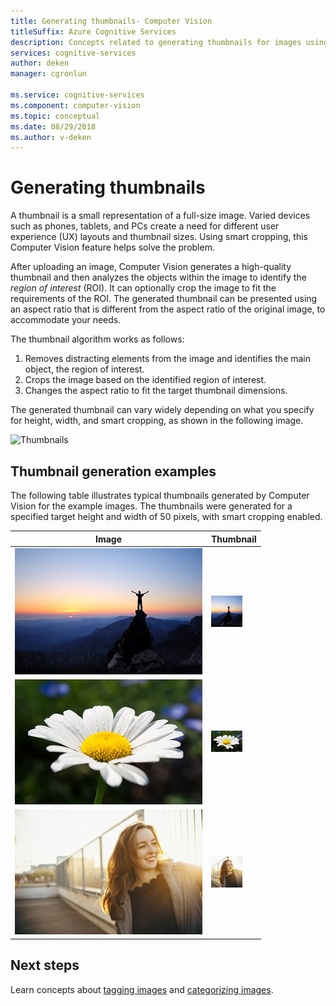 ```yaml
---
title: Generating thumbnails- Computer Vision
titleSuffix: Azure Cognitive Services
description: Concepts related to generating thumbnails for images using the Computer Vision API.
services: cognitive-services
author: deken
manager: cgronlun

ms.service: cognitive-services
ms.component: computer-vision
ms.topic: conceptual
ms.date: 08/29/2018
ms.author: v-deken
---
```


# Generating thumbnails

A thumbnail is a small representation of a full-size image. Varied devices such as phones, tablets, and PCs create a need for different user experience (UX) layouts and thumbnail sizes. Using smart cropping, this Computer Vision feature helps solve the problem.

After uploading an image, Computer Vision generates a high-quality thumbnail and then analyzes the objects within the image to identify the *region of interest* (ROI). It can optionally crop the image to fit the requirements of the ROI. The generated thumbnail can be presented using an aspect ratio that is different from the aspect ratio of the original image, to accommodate your needs.

The thumbnail algorithm works as follows:

1. Removes distracting elements from the image and identifies the main object, the region of interest.
2. Crops the image based on the identified region of interest.
3. Changes the aspect ratio to fit the target thumbnail dimensions.

The generated thumbnail can vary widely depending on what you specify for height, width, and smart cropping, as shown in the following image.

![Thumbnails](./Images/thumbnail-demo.png)

## Thumbnail generation examples

The following table illustrates typical thumbnails generated by Computer Vision for the example images. The thumbnails were generated for a specified target height and width of 50 pixels, with smart cropping enabled.

| Image | Thumbnail |
|-------|-----------|
|![Outdoor Mountain](./Images/mountain_vista.png) | ![Outdoor Mountain thumbnail](./Images/mountain_vista_thumbnail.png) |
|![Vision Analyze Flower](./Images/flower.png) | ![Vision Analyze Flower thumbnail](./Images/flower_thumbnail.png) |
|![Woman Roof](./Images/woman_roof.png) | ![Woman Roof thumbnail](./Images/woman_roof_thumbnail.png) |

## Next steps

Learn concepts about [tagging images](concept-tagging-images.md) and [categorizing images](concept-categorizing-images.md).
